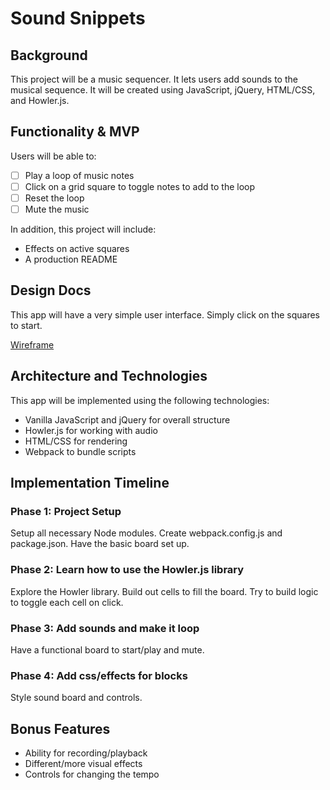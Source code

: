 # Sound Snippets

## Background

This project will be a music sequencer. It lets users add sounds to the musical sequence. It will be created using JavaScript, jQuery, HTML/CSS, and Howler.js.

## Functionality & MVP

Users will be able to:

- [ ] Play a loop of music notes
- [ ] Click on a grid square to toggle notes to add to the loop
- [ ] Reset the loop
- [ ] Mute the music

In addition, this project will include:
- Effects on active squares
- A production README

## Design Docs

This app will have a very simple user interface. Simply click on the squares to start.

[Wireframe][wireframe]

[wireframe]: ./main.png

## Architecture and Technologies

This app will be implemented using the following technologies:

* Vanilla JavaScript and jQuery for overall structure
* Howler.js for working with audio
* HTML/CSS for rendering
* Webpack to bundle scripts

## Implementation Timeline

### Phase 1: Project Setup

Setup all necessary Node modules. Create webpack.config.js and package.json. Have the basic board set up.

### Phase 2: Learn how to use the Howler.js library

Explore the Howler library. Build out cells to fill the board. Try to build logic to toggle each cell on click.

### Phase 3: Add sounds and make it loop

Have a functional board to start/play and mute.

### Phase 4: Add css/effects for blocks

Style sound board and controls.

## Bonus Features

- Ability for recording/playback
- Different/more visual effects
- Controls for changing the tempo
